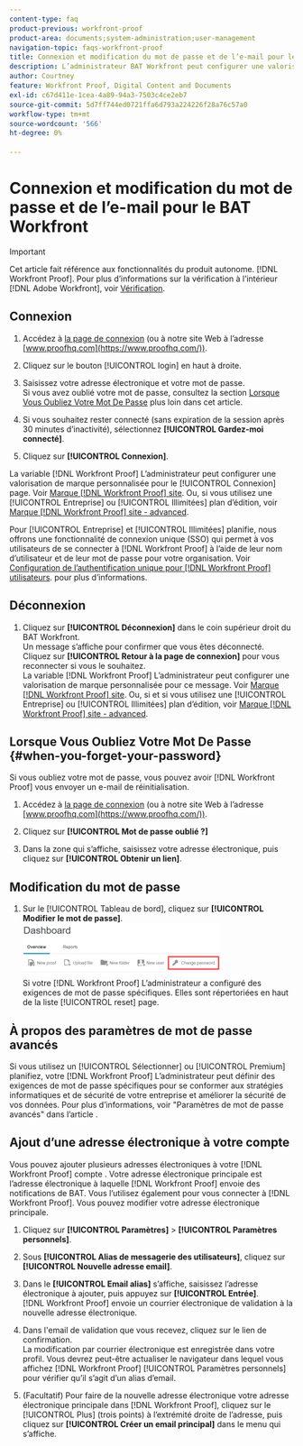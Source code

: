 ```yaml
---
content-type: faq
product-previous: workfront-proof
product-area: documents;system-administration;user-management
navigation-topic: faqs-workfront-proof
title: Connexion et modification du mot de passe et de l’e-mail pour le BAT Workfront
description: L’administrateur BAT Workfront peut configurer une valorisation de marque personnalisée pour la page de connexion. Voir Marque du site BAT Workfront . Ou, si vous utilisez un forfait d’édition Entreprise ou Illimité, voir Marque du site Bon à tirer de Workfront - Avancé .
author: Courtney
feature: Workfront Proof, Digital Content and Documents
exl-id: c67d411e-1cea-4a89-94a3-7503c4ce2eb7
source-git-commit: 5d7ff744ed0721ffa6d793a224226f28a76c57a0
workflow-type: tm+mt
source-wordcount: '566'
ht-degree: 0%

---
```


# Connexion et modification du mot de passe et de l’e-mail pour le BAT Workfront

>[!IMPORTANT]
>
>Cet article fait référence aux fonctionnalités du produit autonome. [!DNL Workfront Proof]. Pour plus d’informations sur la vérification à l’intérieur [!DNL Adobe Workfront], voir [Vérification](../../../review-and-approve-work/proofing/proofing.md).

## Connexion

1. Accédez à [la page de connexion](https://www.proofhq.com/login) (ou à notre site Web à l’adresse  [www.proofhq.com](https://www.proofhq.com/)).

1. Cliquez sur le bouton [!UICONTROL login] en haut à droite.
1. Saisissez votre adresse électronique et votre mot de passe.\
   Si vous avez oublié votre mot de passe, consultez la section  [Lorsque Vous Oubliez Votre Mot De Passe](#when-you-forget-your-password) plus loin dans cet article.

1. Si vous souhaitez rester connecté (sans expiration de la session après 30 minutes d’inactivité), sélectionnez **[!UICONTROL Gardez-moi connecté]**.
1. Cliquez sur **[!UICONTROL Connexion]**.

La variable [!DNL Workfront Proof] L’administrateur peut configurer une valorisation de marque personnalisée pour le [!UICONTROL Connexion] page. Voir [Marque [!DNL Workfront Proof] site](../../../workfront-proof/wp-acct-admin/branding/brand-wp-site.md). Ou, si vous utilisez une [!UICONTROL Entreprise] ou [!UICONTROL Illimitées] plan d’édition, voir  [Marque [!DNL Workfront Proof] site - advanced](../../../workfront-proof/wp-acct-admin/branding/brand-wp-site-advanced.md).

Pour [!UICONTROL Entreprise] et [!UICONTROL Illimitées] planifie, nous offrons une fonctionnalité de connexion unique (SSO) qui permet à vos utilisateurs de se connecter à [!DNL Workfront Proof] à l’aide de leur nom d’utilisateur et de leur mot de passe pour votre organisation. Voir [Configuration de l’authentification unique pour [!DNL Workfront Proof] utilisateurs](../../../workfront-proof/wp-acct-admin/account-settings/configure-sso-for-wp-users.md). pour plus d’informations.

## Déconnexion

1. Cliquez sur **[!UICONTROL Déconnexion]** dans le coin supérieur droit du BAT Workfront.\
   Un message s’affiche pour confirmer que vous êtes déconnecté. Cliquez sur **[!UICONTROL Retour à la page de connexion]** pour vous reconnecter si vous le souhaitez.\
   La variable [!DNL Workfront Proof] L’administrateur peut configurer une valorisation de marque personnalisée pour ce message. Voir [Marque [!DNL Workfront Proof] site](../../../workfront-proof/wp-acct-admin/branding/brand-wp-site.md). Ou, si et si vous utilisez une [!UICONTROL Entreprise] ou [!UICONTROL Illimitées] plan d’édition, voir  [Marque [!DNL Workfront Proof] site - advanced](../../../workfront-proof/wp-acct-admin/branding/brand-wp-site-advanced.md).

## Lorsque Vous Oubliez Votre Mot De Passe {#when-you-forget-your-password}

Si vous oubliez votre mot de passe, vous pouvez avoir [!DNL Workfront Proof] vous envoyer un e-mail de réinitialisation.

1. Accédez à [la page de connexion](https://www.proofhq.com/login) (ou à notre site Web à l’adresse  [www.proofhq.com](https://www.proofhq.com/)).

1. Cliquez sur **[!UICONTROL Mot de passe oublié ?]**
1. Dans la zone qui s’affiche, saisissez votre adresse électronique, puis cliquez sur **[!UICONTROL Obtenir un lien]**.

## Modification du mot de passe

1. Sur le [!UICONTROL Tableau de bord], cliquez sur **[!UICONTROL Modifier le mot de passe]**.\
   ![Change_passoword.png](assets/change-passowrd-350x95.png)\
   Si votre [!DNL Workfront Proof] L’administrateur a configuré des exigences de mot de passe spécifiques. Elles sont répertoriées en haut de la liste [!UICONTROL reset] page.

## À propos des paramètres de mot de passe avancés

Si vous utilisez un [!UICONTROL Sélectionner] ou [!UICONTROL Premium] planifiez, votre [!DNL Workfront Proof] L’administrateur peut définir des exigences de mot de passe spécifiques pour se conformer aux stratégies informatiques et de sécurité de votre entreprise et améliorer la sécurité de vos données. Pour plus d’informations, voir &quot;Paramètres de mot de passe avancés&quot; dans l’article .

## Ajout d’une adresse électronique à votre compte

Vous pouvez ajouter plusieurs adresses électroniques à votre [!DNL Workfront Proof] compte . Votre adresse électronique principale est l’adresse électronique à laquelle [!DNL Workfront Proof] envoie des notifications de BAT. Vous l’utilisez également pour vous connecter à [!DNL Workfront Proof]. Vous pouvez modifier votre adresse électronique principale.

1. Cliquez sur **[!UICONTROL Paramètres]** > **[!UICONTROL Paramètres personnels]**.

1. Sous **[!UICONTROL Alias de messagerie des utilisateurs]**, cliquez sur **[!UICONTROL Nouvelle adresse email]**.

1. Dans le **[!UICONTROL Email alias]** s’affiche, saisissez l’adresse électronique à ajouter, puis appuyez sur **[!UICONTROL Entrée]**.\
   [!DNL Workfront Proof] envoie un courrier électronique de validation à la nouvelle adresse électronique.

1. Dans l&#39;email de validation que vous recevez, cliquez sur le lien de confirmation.\
   La modification par courrier électronique est enregistrée dans votre profil. Vous devrez peut-être actualiser le navigateur dans lequel vous affichez [!DNL Workfront Proof] [!UICONTROL Paramètres personnels] pour vérifier qu’il s’agit d’un alias d’email.
1. (Facultatif) Pour faire de la nouvelle adresse électronique votre adresse électronique principale dans [!DNL Workfront Proof], cliquez sur le [!UICONTROL Plus] (trois points) à l’extrémité droite de l’adresse, puis cliquez sur **[!UICONTROL Créer un email principal]** dans le menu qui s’affiche.
